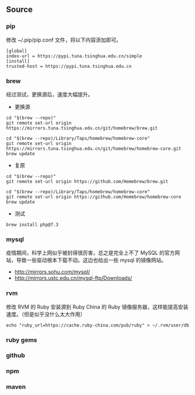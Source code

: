 ## Source

### pip

修改 ~/.pip/pip.conf 文件，将以下内容添加即可。

```text
[global]
index-url = https://pypi.tuna.tsinghua.edu.cn/simple
[install]
trusted-host = https://pypi.tuna.tsinghua.edu.cn
```

### brew

经过测试，更换源后，速度大幅提升。

* 更换源

```shell script
cd "$(brew --repo)"
git remote set-url origin https://mirrors.tuna.tsinghua.edu.cn/git/homebrew/brew.git
```

```shell script
cd "$(brew --repo)/Library/Taps/homebrew/homebrew-core"
git remote set-url origin https://mirrors.tuna.tsinghua.edu.cn/git/homebrew/homebrew-core.git
brew update
```

* 复原

```shell script
cd "$(brew --repo)"
git remote set-url origin https://github.com/Homebrew/brew.git
```

```shell script
cd "$(brew --repo)/Library/Taps/homebrew/homebrew-core"
git remote set-url origin https://github.com/Homebrew/homebrew-core
brew update
```

* 测试

```shell script
brew install php@7.3
```

### mysql

疫情期间，科学上网似乎被封得很厉害，总之是完全上不了 MySQL 的官方网站，导致一些驱动根本下载不动。这边也给出一些 mysql 的镜像网站。

* http://mirrors.sohu.com/mysql/
* http://mirrors.ustc.edu.cn/mysql-ftp/Downloads/

### rvm

修改 RVM 的 Ruby 安装源到 Ruby China 的 Ruby 镜像服务器，这样能提高安装速度。（但是似乎没什么太大作用）

```shell script
echo "ruby_url=https://cache.ruby-china.com/pub/ruby" > ~/.rvm/user/db
```

### ruby gems

### github

### npm

### maven
